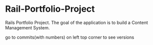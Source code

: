 # Rail-Portfolio-Project
Rails Portfolio Project. The goal of the application is to build a Content Management System.

go to commits(with numbers) on left top corner to see versions

